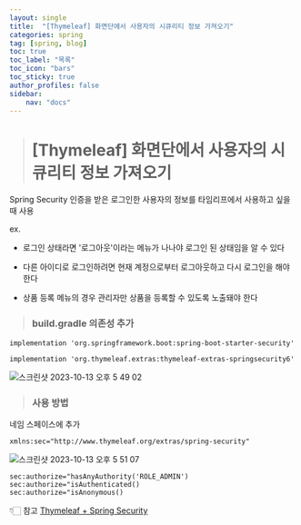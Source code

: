 ```yaml
---
layout: single
title:  "[Thymeleaf] 화면단에서 사용자의 시큐리티 정보 가져오기"
categories: spring
tag: [spring, blog]
toc: true
toc_label: "목록"
toc_icon: "bars"
toc_sticky: true
author_profiles: false
sidebar:
    nav: "docs"
---
```


># [Thymeleaf] 화면단에서 사용자의 시큐리티 정보 가져오기

Spring Security 인증을 받은 로그인한 사용자의 정보를 타임리프에서 사용하고 싶을 때 사용
  
ex. 
- 로그인 상태라면 '로그아웃'이라는 메뉴가 나나야 로그인 된 상태임을 알 수 있다
  
- 다른 아이디로 로그인하려면 현재 계정으로부터 로그아웃하고 다시 로그인을 해야 한다

- 상품 등록 메뉴의 경우 관리자만 상품을 등록할 수 있도록 노출돼야 한다

>### build.gradle 의존성 추가

```
implementation 'org.springframework.boot:spring-boot-starter-security'

implementation 'org.thymeleaf.extras:thymeleaf-extras-springsecurity6'

```
![스크린샷 2023-10-13 오후 5 49 02](https://github.com/5selny/5selny.github.io/assets/115622936/45fc1f03-705e-4337-815a-2861c090cb04)


>### 사용 방법

네임 스페이스에 추가 

```
xmlns:sec="http://www.thymeleaf.org/extras/spring-security"
```

![스크린샷 2023-10-13 오후 5 51 07](https://github.com/5selny/5selny.github.io/assets/115622936/9b534d13-ef23-488f-b408-866497f82485)

```
sec:authorize="hasAnyAuthority('ROLE_ADMIN')
sec:authorize="isAuthenticated()
sec:authorize="isAnonymous()
```

👇🏻 참고
[Thymeleaf + Spring Security](https://www.thymeleaf.org/doc/articles/springsecurity.html)
